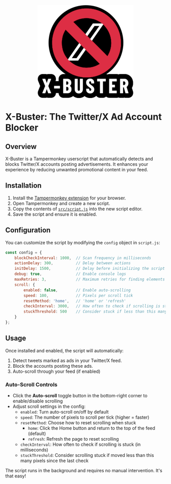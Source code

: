 <div align="center">
  <img src="assets/banner.png" alt="X-Buster Banner">
</div>

# X-Buster: The Twitter/X Ad Account Blocker

## Overview
X-Buster is a Tampermonkey userscript that automatically detects and blocks Twitter/X accounts posting advertisements. It enhances your experience by reducing unwanted promotional content in your feed. 

## Installation
1. Install the [Tampermonkey extension](https://www.tampermonkey.net/) for your browser.
2. Open Tampermonkey and create a new script.
3. Copy the contents of [`src/script.js`](src/script.js) into the new script editor.
4. Save the script and ensure it is enabled.

## Configuration
You can customize the script by modifying the `config` object in `script.js`:

```javascript
const config = {
    blockCheckInterval: 1000,  // Scan frequency in milliseconds
    actionDelay: 300,          // Delay between actions
    initDelay: 1500,           // Delay before initializing the script (only modify if Twitter/X is slow to load)
    debug: true,               // Enable console logs
    maxRetries: 3,             // Maximum retries for finding elements
    scroll: {
        enabled: false,        // Enable auto-scrolling
        speed: 100,            // Pixels per scroll tick
        resetMethod: 'home',   // 'home' or 'refresh'
        checkInterval: 3000,   // How often to check if scrolling is stuck (ms)
        stuckThreshold: 500    // Consider stuck if less than this many pixels scrolled
    }
};
```

## Usage
Once installed and enabled, the script will automatically:
1. Detect tweets marked as ads in your Twitter/X feed.
2. Block the accounts posting these ads.
3. Auto-scroll through your feed (if enabled)

### Auto-Scroll Controls
- Click the **Auto-scroll** toggle button in the bottom-right corner to enable/disable scrolling
- Adjust scroll settings in the config:
  - `enabled`: Turn auto-scroll on/off by default
  - `speed`: The number of pixels to scroll per tick (higher = faster)
  - `resetMethod`: Choose how to reset scrolling when stuck
     - `home`: Click the Home button and return to the top of the feed (default)
     - `refresh`: Refresh the page to reset scrolling
  - `checkInterval`: How often to check if scrolling is stuck (in milliseconds)
  - `stuckThreshold`: Consider scrolling stuck if moved less than this many pixels since the last check

The script runs in the background and requires no manual intervention. It's that easy! 